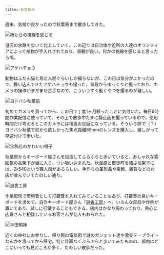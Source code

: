 ```yaml
---
title: 秋葉散歩
---
```

週末、気候が良かったので秋葉原まで散歩してきた。

![](https://lh4.googleusercontent.com/xRxJgEh0JquXSlCcN3-Y7SWg_bu-nbsXzwCNXD3TUb1wiHdhEWVPEurDTJ8V4n9a1l_0eJs5oSuJzI_c4N9TMw0__eiahsbx4SoP_kXvEi2hFIae-DAka7_Un4Wrp3amAW01fs0DGWG_x_ROEWNUeVhRfn5Hmjac45992bYgDFIA0KEn4wmBbOzy7Fk5mQ "鳩からの視線を感じる")

港区の水路を歩いて北上していく。この辺りは自治体や近所の人達のボランティアによって植物が手入れされており、景観が良い。何かの視線を感じると思ったら鳩。

![](https://lh5.googleusercontent.com/LEnXYacQw5RfswOVNGjjXyKjznFRplnKEOKG767pwK-AEdmkjo_Pf0AqcF9FRD5b3lpYs2UYf-0E394Iv0EulhG0yMoIej7k1I7n-8H_N5rqbrabrclEJ6nGmQseghZr5PqRbJRlauN3pfgoz4CuilkDphG-FZ5DZa2B5Zx2TS5J_r7ELr3gQwJZIWFdqw "アゲハチョウ")

動物はふだん猫と鳥と人間ぐらいしか撮らないが、この日は気分がよかったので、舞い込んできたアゲハチョウも撮った。普段からゆっくりと撮っており、カメラの操作がまだまだ苦手なので、こういうすぐ動くやつを撮るのが難しい。

![](https://lh5.googleusercontent.com/mIegkSfB1ca2O_21P9Tq7zHaqVGkEIkj2XXpH3biwi3k_dA7p377yx_zrgXBBbk5cebloPJExCT_96i6F7WXZsFSkia5Ue_FnHcKskeeB_D4JpmkBT2CuIzCpCQOn1PI9Jbs5v4EsjDPdxHq2G2xHJYhTxFA34KpMY08I-IOuIT_a1dSupy_bEzAvXCc4Q "ヨドバシ秋葉前")

初めてカメラを買ってから、この日で丁度1ヶ月経ったことに気付いた。毎日9時間作業配信に使っていて、その上で散歩中たまに静止画を撮っているので、使用時間だけ考えるとこのカメラには相当お世話になっている。そういう訳で（？）ヨドバシ秋葉で前から欲しかった焦点距離85mmのレンズを購入し、嬉しがって早速付けて歩いた。

![](https://lh3.googleusercontent.com/Cu8mqKDAQ3GjiYFecldkAzIgufeTR_fz7OxRcqjaJX_pjbkqhPRJp8ax_llV-jSvu4qeV654RaRV0Gp2kd2XlFjpiM2N-1_BS8-kAJLJn1gYi0JhjKVTHbWRI93V4SR9m69MsijYGIDWpKWyq706QtZRjU3lPlRGXv7naKPqEdxmqmYhy0pvjjvuWmqadw "宝飾店のかわいい椅子")

秋葉原からキーボード屋さんを目指してふらふらと歩いていると、おしゃれな雰囲気の高架下が目に入り、つい吸い込まれた。秋葉原と御徒町を結ぶ高架下には、2k540という職人街があるらしい。手作りの革製品や宝飾、雑貨などのお店が並んでいてたのしい通り。

![](https://lh3.googleusercontent.com/A1GaQOaB6hhaASEAMklIa1aUTUHbbo24Zr3ihHmM4f6dn3K49gJgRknd7jApgdKBJK8q6khSlfTIZvdcH95KvRyDKCCphQIw_LpiZlWUK2Qd4HpuUv3-gRT36mIEQkciVdc58HdCjo3nZUfEMtaal3C-o4jZPZj9EZfKE4DoNjmTTEEctSG5eguJghE5oQ "遊舎工房")

作業配信で環境音として打鍵音を入れてみていることもあり、打鍵音の良いキーボードを求めて、自作キーボード屋さん『[遊舎工房](https://yushakobo.jp/)』へ。いろんな部品や作例が置いてあり、試しに打鍵することもできる。店内はかなり賑わっており、熱心に店員さんと相談しているお客さんが何人もおられた。

![](https://lh5.googleusercontent.com/FXQKh-9dpnF0ps46GkWUpeqcnc59CHUCR3ItzNrblXxgqUlicl7jIs6Kda2HCWx94ST3gGukv9UAyiMO63sk5icY4yJ_VvtkTtLVndZASLEpSF9ZmwKn6d245hTsfxag6c0-EzD7E17U7ih1VX-V1afZicN68ApzXaPvEJRdkVDtrqldDi72JcJgT8KFWA "神田明神")

近くの神社にお参りし、帰り際の電気街で謎のガジェット達や激安テープライトなんかを漁ってから帰宅。特に計画なくぶらぶらと歩いてみたものの、都内はどこにいっても見どころが多く、たのしい散歩だった。
